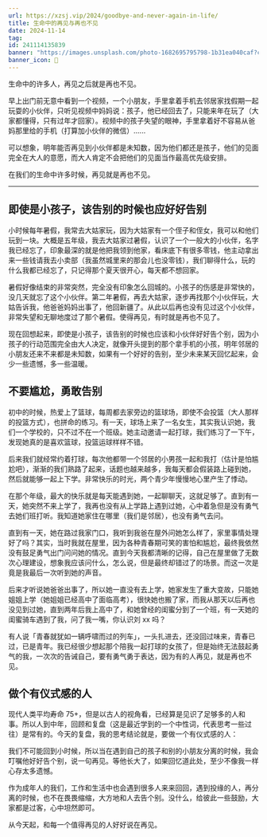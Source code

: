 ```yaml
---
url: https://xzsj.vip/2024/goodbye-and-never-again-in-life/
title: 生命中的再见与再也不见
date: 2024-11-14
tag: 
id: 241114135839
banner: "https://images.unsplash.com/photo-1682695795798-1b31ea040caf?crop=entropy&cs=tinysrgb&fit=max&fm=jpg&ixid=M3wxMTc3M3wxfDF8YWxsfDZ8fHx8fHwyfHwxNzA4NDkxNzA2fA&ixlib=rb-4.0.3&q=80&w=2000"
banner_icon: 🔖
---
```


生命中的许多人，再见之后就是再也不见。

早上出门前无意中看到一个视频，一个小朋友，手里拿着手机去邻居家找假期一起玩耍的小伙伴，只听见视频中妈妈说：孩子，他已经回去了，只能来年在玩了（大家都懂得，只有过年才回家）。视频中的孩子失望的眼神，手里拿着好不容易从爸妈那里给的手机（打算加小伙伴的微信）......

可以想象，明年能否再见到小伙伴都是未知数，因为他们都还是孩子，他们的见面完全在大人的意愿，而大人肯定不会把他们的见面当作最高优先级安排。

在我们的生命中许多时候，再见就是再也不见。

* * *

## 即使是小孩子，该告别的时候也应好好告别

小时候每年暑假，我常去大姑家玩，因为大姑家有一个侄子和侄女，我可以和他们玩到一块。大概是五年级，我去大姑家过暑假，认识了一个一般大的小伙伴，名字我已经忘了，印象最深的就是他把我领到他家，看床底下有很多零钱，他主动拿出来一些钱请我去小卖部（我虽然城里来的那会儿也没零钱），我们聊得什么，玩的什么我都已经忘了，只记得那个夏天很开心，每天都不想回家。

暑假好像结束的非常突然，完全没有印象怎么回城的。小孩子的伤感是非常快的，没几天就忘了这个小伙伴。第二年暑假，再去大姑家，逐步再找那个小伙伴玩，大姑告诉我，他爸爸妈妈出事了，他回新疆了。从此以后再也没有见过这个小伙伴，非常失望和无聊地度过了那个暑假。使得再见，有时就是再也不见了。

现在回想起来，即使是小孩子，该告别的时候也应该和小伙伴好好告个别，因为小孩子的行动范围完全由大人决定，就像开头提到的那个拿手机的小孩，明年邻居的小朋友还来不来都是未知数，如果有一个好好的告别，至少未来某天回忆起来，会少一些遗憾，多一些温暖。

## 不要尴尬，勇敢告别

初中的时候，热爱上了篮球，每周都去家旁边的篮球场，即使不会投篮（大人那样的投篮方式），也拼命的练习。有一天，球场上来了一名女生，其实我认识她，我们一个学校的，只不过不在一个班级。她主动邀请一起打球，我们练习了一下午，发现她真的是喜欢篮球，投篮运球样样不错。

后来我们就经常约着打球，每次他都带一个邻居的小男孩一起和我打（估计是怕尴尬吧），渐渐的我们熟路了起来，话题也越来越多，我每天都会假装路上碰到她，然后就能够一起上下学。非常快乐的时光，两个青少年慢慢地心里产生了悸动。

在那个年级，最大的快乐就是每天能遇到她，一起聊聊天，这就足够了。直到有一天，她突然不来上学了，我再也没有从上学路上遇到过她，心中着急但是没有勇气去她们班打听。我知道她家住在哪里（我们是邻居），也没有勇气去问。

直到有一天，她在路过我家门口，我听到我爸在屋外问她怎么样了，家里事情处理好了吗？其实，当时我就在屋里，因为各种青春期可笑的害怕和尴尬，最终我依然没有鼓足勇气出门问问她的情况。直到今天我都清晰的记得，自己在屋里做了无数次心理建设，想象我应该问什么，怎么说，但是最终却错过了的场景。而这一次是竟是我最后一次听到她的声音。

后来才听说她爸爸出事了，所以她一直没有去上学，她家发生了重大变故，只能她姐姐上学（她姐姐已经高中了面临高考），很快她也搬了家，而我从那天以后再也没见到过她，直到两年后我上高中了，和她曾经的闺蜜分到了一个班，有一天她的闺蜜骑车遇到了我，问了我一嘴，你认识刘 xx 吗？

有人说「青春就犹如一辆呼啸而过的列车」，一头扎进去，还没回过味来，青春已过，已是青年。我已经很少想起那个陪我一起打球的女孩了，但是始终无法鼓起勇气的我，一次次的告诫自己，要有勇气勇于表达，因为有的人再见，就是再也不见。

## 做个有仪式感的人

现代人类平均寿命 75+，但是以古人的视角看，已经算是见识了足够多的人和事。所以人到中年，回顾和复盘（这是最近学到的一个中性词，代表思考一些过往）是常有的。今天的复盘，我的思考结论就是，要做一个有仪式感的人：

我们不可能回到小时候，所以当在遇到自己的孩子和别的小朋友分离的时候，我会叮嘱他好好告个别，说一句再见。等他长大了，如果回忆道此处，至少不像我一样心存太多遗憾。

作为成年人的我们，工作和生活中也会遇到很多人来来回回，遇到投缘的人，再分离的时候，也不在畏畏缩缩，大方地和人去告个别。没什么，给彼此一些鼓励，大家都是过客，心中坦然即可。

从今天起，和每一个值得再见的人好好说在再见。